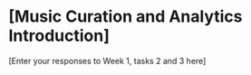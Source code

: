 
# \[Music Curation and Analytics Introduction\]
<!-- Version 1.0 -->
\[Enter your responses to Week 1, tasks 2 and 3 here\]
